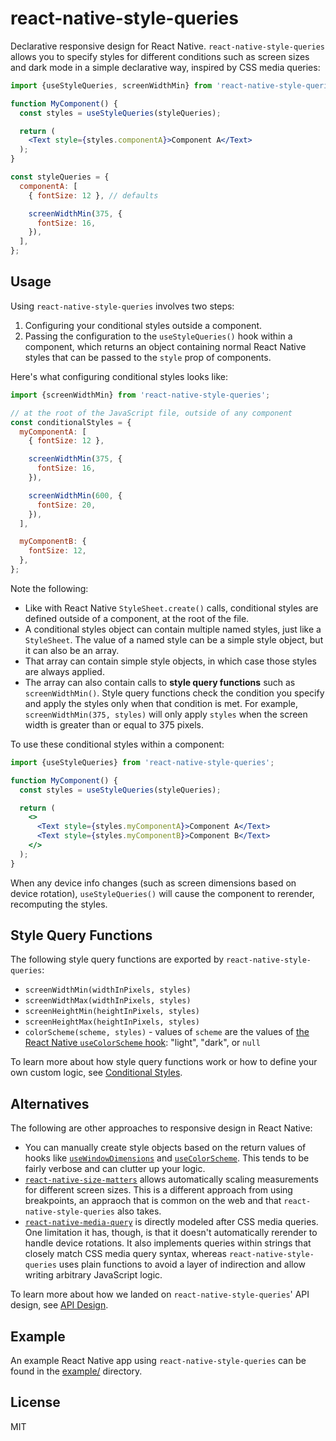 # react-native-style-queries

Declarative responsive design for React Native. `react-native-style-queries` allows you to specify styles for different conditions such as screen sizes and dark mode in a simple declarative way, inspired by CSS media queries:

```jsx
import {useStyleQueries, screenWidthMin} from 'react-native-style-queries';

function MyComponent() {
  const styles = useStyleQueries(styleQueries);

  return (
    <Text style={styles.componentA}>Component A</Text>
  );
}

const styleQueries = {
  componentA: [
    { fontSize: 12 }, // defaults

    screenWidthMin(375, {
      fontSize: 16,
    }),
  ],
};
```

## Usage

Using `react-native-style-queries` involves two steps:

1. Configuring your conditional styles outside a component.
2. Passing the configuration to the `useStyleQueries()` hook within a component, which returns an object containing normal React Native styles that can be passed to the `style` prop of components.

Here's what configuring conditional styles looks like:

```js
import {screenWidthMin} from 'react-native-style-queries';

// at the root of the JavaScript file, outside of any component
const conditionalStyles = {
  myComponentA: [
    { fontSize: 12 },

    screenWidthMin(375, {
      fontSize: 16,
    }),

    screenWidthMin(600, {
      fontSize: 20,
    }),
  ],

  myComponentB: {
    fontSize: 12,
  },
};
```

Note the following:

- Like with React Native `StyleSheet.create()` calls, conditional styles are defined outside of a component, at the root of the file.
- A conditional styles object can contain multiple named styles, just like a `StyleSheet`. The value of a named style can be a simple style object, but it can also be an array.
- That array can contain simple style objects, in which case those styles are always applied.
- The array can also contain calls to **style query functions** such as `screenWidthMin()`. Style query functions check the condition you specify and apply the styles only when that condition is met. For example, `screenWidthMin(375, styles)` will only apply `styles` when the screen width is greater than or equal to 375 pixels.

To use these conditional styles within a component:

```jsx
import {useStyleQueries} from 'react-native-style-queries';

function MyComponent() {
  const styles = useStyleQueries(styleQueries);

  return (
    <>
      <Text style={styles.myComponentA}>Component A</Text>
      <Text style={styles.myComponentB}>Component B</Text>
    </>
  );
}
```

When any device info changes (such as screen dimensions based on device rotation), `useStyleQueries()` will cause the component to rerender, recomputing the styles.

## Style Query Functions

The following style query functions are exported by `react-native-style-queries`:

- `screenWidthMin(widthInPixels, styles)`
- `screenWidthMax(widthInPixels, styles)`
- `screenHeightMin(heightInPixels, styles)`
- `screenHeightMax(heightInPixels, styles)`
- `colorScheme(scheme, styles)` - values of `scheme` are the values of [the React Native `useColorScheme` hook](https://reactnative.dev/docs/usecolorscheme): "light", "dark", or `null`

To learn more about how style query functions work or how to define your own custom logic, see [Conditional Styles](./docs/conditioanl-styles.md).

## Alternatives

The following are other approaches to responsive design in React Native:

- You can manually create style objects based on the return values of hooks like [`useWindowDimensions`](https://reactnative.dev/docs/usewindowdimensions) and [`useColorScheme`](https://reactnative.dev/docs/usecolorscheme). This tends to be fairly verbose and can clutter up your logic.
- [`react-native-size-matters`](https://github.com/nirsky/react-native-size-matters) allows automatically scaling measurements for different screen sizes. This is a different approach from using breakpoints, an appraoch that is common on the web and that `react-native-style-queries` also takes.
- [`react-native-media-query`](https://github.com/kasinskas/react-native-media-query) is directly modeled after CSS media queries. One limitation it has, though, is that it doesn't automatically rerender to handle device rotations. It also implements queries within strings that closely match CSS media query syntax, whereas `react-native-style-queries` uses plain functions to avoid a layer of indirection and allow writing arbitrary JavaScript logic.

To learn more about how we landed on `react-native-style-queries`' API design, see [API Design](./docs/api-design.md).

## Example

An example React Native app using `react-native-style-queries` can be found in the [example/](./example/) directory.

## License

MIT
